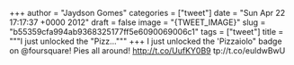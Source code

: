 
+++
author = "Jaydson Gomes"
categories = ["tweet"]
date = "Sun Apr 22 17:17:37 +0000 2012"
draft = false
image = "{TWEET_IMAGE}"
slug = "b55359cfa994ab9368325177ff5e6090069006c1"
tags = ["tweet"]
title = """I just unlocked the "Pizz..."""
+++
I just unlocked the 'Pizzaiolo" badge on @foursquare! Pies all around! http://t.co/UufKY0B9
tp://t.co/euldwBwU
